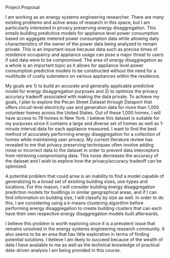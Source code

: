 Project Proposal

I am working as an energy systems engineering researcher. There are many existing problems and active areas of research in this space, but I am particularly interested in privacy preserving energy disaggregation. This entails building predicitive models for appliance level power consumption based on aggegate metered power consumption data while allowing daily characheristics of the owner of the power data being analyzed to remain private. This is an important issue because data such as precise times of residence occupancy and appliance usage can pose a major threat to users if said data were to be compromised. The area of energy disaggregation as a whole is an important topic as it allows for appliance level power consumption predictive models to be constructed without the need for a mulititude of costly submeters on various appliances within the residence.

My goals are 1) to build an accurate and generally applicable predictive model for energy disaggregation purposes and 2) to optimize the privacy accuracy tradeoff associated with making the data private. To achieve my goals, I plan to explore the Pecan Street Dataset through Dataport that offers circuit-level electricity use and generation data for more than 1,000 volunteer homes across the United States. Out of these 1,000 homes, I will have access to 79 homes in New York. I believe this dataset is suitable for my purposes since it contains a large and diverse set of homes as well as 1-minute interval data for each appliance measured. I want to find the best method of accurately performing energy disaggregation for a collection of homes while maintaining user privacy. My current literature review has revealed to me that privacy preserving techniques often involve adding noise or incorrect data to the dataset in order to prevent data interceptors from retrieving compromising data. This noise decreases the accuracy of the dataset and I wish to explore how the privacy/accuracy tradeoff can be optimized.

A potential problem that could arise is an inability to find a model capable of generalizing to a broad set of exisiting building sizes, use-types and locations. For this reason, I will consider building energy disaggregation prediction models for buidlings in similar geographical areas, and if I can find information on building size, I will classify by size as well. In order to do this, I am considering using a k-means clustering algorithm before performing energy disaggregation to create building clusters that can each have their own respective energy disaggregation models built afterwards.

I believe this problem is worth exploring since it is a prevalent issue that remains unsolved in the energy systems engineering research community. It also seems to be an area that has little exploration in terms of finding potential solutions. I believe I am likely to succeed because of the wealth of data I have available to me as well as the technical knowledge of practical data-driven analysis I am being provided in this course.
